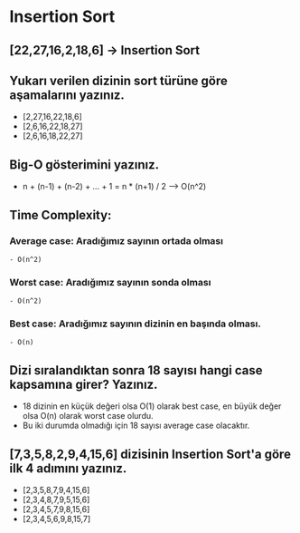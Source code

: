 # Insertion Sort
## [22,27,16,2,18,6] -> Insertion Sort

## Yukarı verilen dizinin sort türüne göre aşamalarını yazınız.
  - [2,27,16,22,18,6]
  - [2,6,16,22,18,27]
  - [2,6,16,18,22,27]
## Big-O gösterimini yazınız.
  - n + (n-1) + (n-2) + ... + 1 = n * (n+1) / 2 --> O(n^2)
## Time Complexity: 
  ### Average case: Aradığımız sayının ortada olması
    - O(n^2)
  ### Worst case: Aradığımız sayının sonda olması
    - O(n^2)
  ### Best case: Aradığımız sayının dizinin en başında olması.
    - O(n)
## Dizi sıralandıktan sonra 18 sayısı hangi case kapsamına girer? Yazınız.
  - 18 dizinin en küçük değeri olsa O(1) olarak best case, en büyük değer olsa O(n) olarak worst case olurdu.
  - Bu iki durumda olmadığı için 18 sayısı average case olacaktır.

## [7,3,5,8,2,9,4,15,6] dizisinin Insertion Sort'a göre ilk 4 adımını yazınız.
  - [2,3,5,8,7,9,4,15,6]
  - [2,3,4,8,7,9,5,15,6]
  - [2,3,4,5,7,9,8,15,6]
  - [2,3,4,5,6,9,8,15,7]